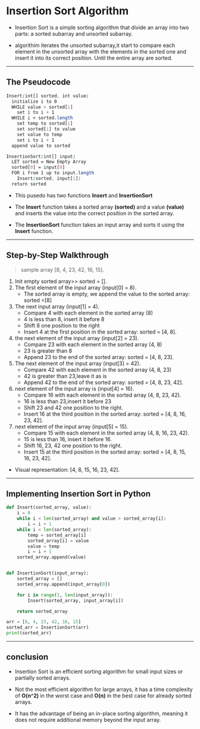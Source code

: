 # Insertion Sort Algorithm

* Insertion Sort is a simple sorting algorithm that divide an array into two parts: a sorted subarray and unsorted subarray.

* algorithim iterates the unsorted subarray,it start to compare each element in the unsorted array with the elements in the sorted one and insert it into its correct position. Until the entire array are sorted.

----
## The Pseudocode

```css
Insert(int[] sorted, int value)
  initialize i to 0
  WHILE value > sorted[i]
    set i to i + 1
  WHILE i < sorted.length
    set temp to sorted[i]
    set sorted[i] to value
    set value to temp
    set i to i + 1
  append value to sorted

InsertionSort(int[] input)
  LET sorted = New Empty Array
  sorted[0] = input[0]
  FOR i from 1 up to input.length
    Insert(sorted, input[i])
  return sorted
```

* This pusedo has two functions **Insert** and **InsertionSort**

* The **Insert** function takes a sorted array **(sorted)** and a value **(value)** and inserts the value into the correct position in the sorted array. 

* The **InsertionSort** function takes an input array and sorts it using the **Insert** function.

---

## Step-by-Step Walkthrough

> sample array [8, 4, 23, 42, 16, 15].


<ol>
<li>Init empty sorted array>> sorted = [].</li>
<li>The first element of the input array (input[0] = 8).<ul><li>The sorted array is empty, we append the value to the sorted array: sorted =[8]</li></ul></li>
<li>The next input array (input[1] = 4).<ul>
<li>Compare 4 with each element in the sorted array (8)</li>
<li>4 is less than 8,  insert it before 8</li><li>Shift 8 one position to the right</li><li>Insert 4 at the first position in the sorted array: sorted = [4, 8].</li></ul></li>
<li> the next element of the input array (input[2] = 23).<ul><li>Compare 23 with each element in the sorted array (4, 8)</li><li>23 is greater than 8</li><li>Append 23 to the end of the sorted array: sorted = [4, 8, 23].</li></ul></li>
<li>The next element of the input array (input[3] = 42).<ul><li>Compare 42 with each element in the sorted array (4, 8, 23)</li><li>42 is greater than 23,leave it as is</li><li>Append 42 to the end of the sorted array: sorted = [4, 8, 23, 42].</li></ul></li>
<li>next element of the input array is (input[4] = 16).<ul><li>Compare 16 with each element in the sorted array (4, 8, 23, 42).</li><li>16 is less than 23,insert it before 23</li><li>Shift 23 and 42 one position to the right.</li><li>Insert 16 at the third position in the sorted array: sorted = [4, 8, 16, 23, 42].</li></ul></li>
<li>next element of the input array (input[5] = 15).<ul><li>Compare 15 with each element in the sorted array (4, 8, 16, 23, 42).
</li><li>15 is less than 16, insert it before 16.
</li><li>Shift 16, 23, 42 one position to the right.</li><li>Insert 15 at the third position in the sorted array: sorted = [4, 8, 15, 16, 23, 42].</li></ul></li>
</ol>

* Visual representation: [4, 8, 15, 16, 23, 42].

---

## Implementing Insertion Sort in Python

```python
def Insert(sorted_array, value):
    i = 0
    while i < len(sorted_array) and value > sorted_array[i]:
        i = i + 1
    while i < len(sorted_array):
        temp = sorted_array[i]
        sorted_array[i] = value
        value = temp
        i = i + 1
    sorted_array.append(value)


def InsertionSort(input_array):
    sorted_array = []
    sorted_array.append(input_array[0])

    for i in range(1, len(input_array)):
        Insert(sorted_array, input_array[i])

    return sorted_array
```

```python
arr = [8, 4, 23, 42, 16, 15]
sorted_arr = InsertionSort(arr)
print(sorted_arr)
```
---

## conclusion

* Insertion Sort is an efficient sorting algorithm for small input sizes or partially sorted arrays.

* Not the most efficient algorithm for large arrays, it has a time complexity of **O(n^2)** in the worst case and **O(n)** in the best case for already sorted arrays.

* It has the advantage of being an in-place sorting algorithm, meaning it does not require additional memory beyond the input array.